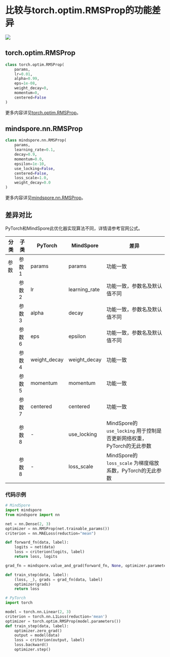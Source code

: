 # 比较与torch.optim.RMSProp的功能差异

<a href="https://gitee.com/mindspore/docs/blob/master/docs/mindspore/source_zh_cn/note/api_mapping/pytorch_diff/RMSProp.md" target="_blank"><img src="https://mindspore-website.obs.cn-north-4.myhuaweicloud.com/website-images/master/resource/_static/logo_source.png"></a>

## torch.optim.RMSProp

```python
class torch.optim.RMSProp(
    params,
    lr=0.01,
    alpha=0.99,
    eps=1e-08,
    weight_decay=0,
    momentum=0,
    centered=False
)
```

更多内容详见[torch.optim.RMSProp](https://pytorch.org/docs/1.8.0/optim.html#torch.optim.RMSProp)。

## mindspore.nn.RMSProp

```python
class mindspore.nn.RMSProp(
    params,
    learning_rate=0.1,
    decay=0.9,
    momentum=0.0,
    epsilon=1e-10,
    use_locking=False,
    centered=False,
    loss_scale=1.0,
    weight_decay=0.0
)
```

更多内容详见[mindspore.nn.RMSProp](https://mindspore.cn/docs/zh-CN/master/api_python/nn/mindspore.nn.RMSProp.html#mindspore.nn.RMSProp)。

## 差异对比

PyTorch和MindSpore此优化器实现算法不同，详情请参考官网公式。

| 分类 | 子类  | PyTorch      | MindSpore     | 差异                                                 |
| ---- |-----|--------------|---------------|----------------------------------------------------|
| 参数 | 参数1 | params       | params        | 功能一致                                               |
|      | 参数2 | lr           | learning_rate | 功能一致，参数名及默认值不同                                     |
|      | 参数3 | alpha        | decay             | 功能一致，参数名及默认值不同                                     |
|      | 参数6 | eps          | epsilon             | 功能一致，参数名及默认值不同                                     |
|      | 参数4 | weight_decay | weight_decay             | 功能一致                                               |
|      | 参数5 | momentum     | momentum             | 功能一致                                               |
|      | 参数7 | centered     | centered             | 功能一致                                               |
|      | 参数8 | -            | use_locking             | MindSpore的 `use_locking` 用于控制是否更新网络权重，PyTorch的无此参数 |
|      | 参数8 | -            | loss_scale             | MindSpore的 `loss_scale` 为梯度缩放系数，PyTorch的无此参数       |

### 代码示例

```python
# MindSpore
import mindspore
from mindspore import nn

net = nn.Dense(2, 3)
optimizer = nn.RMSProp(net.trainable_params())
criterion = nn.MAELoss(reduction="mean")

def forward_fn(data, label):
    logits = net(data)
    loss = criterion(logits, label)
    return loss, logits

grad_fn = mindspore.value_and_grad(forward_fn, None, optimizer.parameters, has_aux=True)

def train_step(data, label):
    (loss, _), grads = grad_fn(data, label)
    optimizer(grads)
    return loss

# PyTorch
import torch

model = torch.nn.Linear(2, 3)
criterion = torch.nn.L1Loss(reduction='mean')
optimizer = torch.optim.RMSProp(model.parameters())
def train_step(data, label):
    optimizer.zero_grad()
    output = model(data)
    loss = criterion(output, label)
    loss.backward()
    optimizer.step()
```

